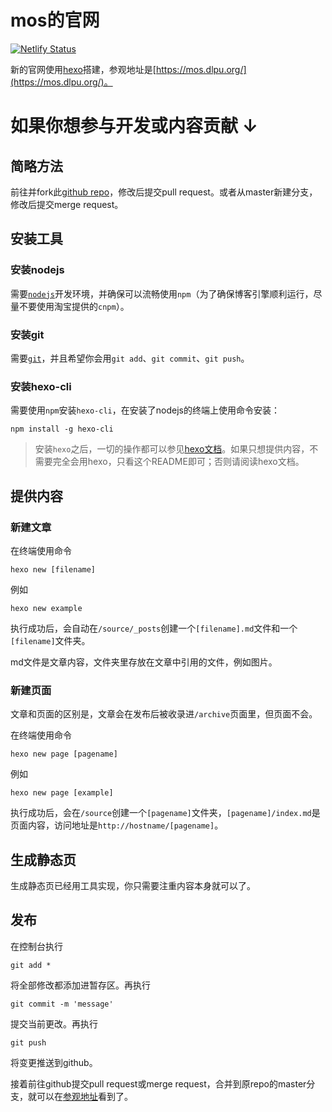 # mos的官网

[![Netlify Status](https://api.netlify.com/api/v1/badges/7e21993d-e0cb-4030-be1d-b0449ab83e82/deploy-status)](https://app.netlify.com/sites/mos/deploys)

新的官网使用[hexo](https://hexo.io/zh-cn/)搭建，参观地址是[https://mos.dlpu.org/](https://mos.dlpu.org/)。

# 如果你想参与开发或内容贡献 ↓

## 简略方法

前往并fork此[github repo](https://github.com/mos/blog)，修改后提交pull request。或者从master新建分支，修改后提交merge request。

## 安装工具

### 安装nodejs

需要[`nodejs`](http://nodejs.cn/)开发环境，并确保可以流畅使用`npm`（为了确保博客引擎顺利运行，尽量不要使用淘宝提供的`cnpm`）。

### 安装git

需要[`git`](https://git-scm.com/)，并且希望你会用`git add`、`git commit`、`git push`。

### 安装hexo-cli

需要使用`npm`安装`hexo-cli`，在安装了nodejs的终端上使用命令安装：

```shell
npm install -g hexo-cli
```

> 安装`hexo`之后，一切的操作都可以参见[hexo文档](https://hexo.io/zh-cn/docs/)。如果只想提供内容，不需要完全会用hexo，只看这个README即可；否则请阅读hexo文档。

## 提供内容

### 新建文章

在终端使用命令
```shell
hexo new [filename]
```

例如
```shell
hexo new example
```

执行成功后，会自动在`/source/_posts`创建一个`[filename].md`文件和一个`[filename]`文件夹。

md文件是文章内容，文件夹里存放在文章中引用的文件，例如图片。

### 新建页面

文章和页面的区别是，文章会在发布后被收录进`/archive`页面里，但页面不会。

在终端使用命令

```shell
hexo new page [pagename]
```

例如
```shell
hexo new page [example]
```

执行成功后，会在`/source`创建一个`[pagename]`文件夹，`[pagename]/index.md`是页面内容，访问地址是`http://hostname/[pagename]`。

## 生成静态页

生成静态页已经用工具实现，你只需要注重内容本身就可以了。

## 发布

在控制台执行

```shell
git add *
```

将全部修改都添加进暂存区。再执行

```shell
git commit -m 'message'
```

提交当前更改。再执行

```shell
git push
```

将变更推送到github。

接着前往github提交pull request或merge request，合并到原repo的master分支，就可以在[参观地址](https://mos.dlpu.org/)看到了。
